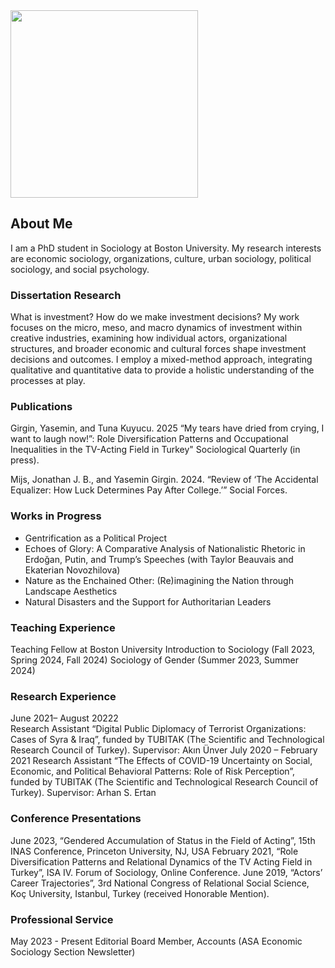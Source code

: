 
<img src="https://user-images.githubusercontent.com/101941078/192922194-5a75ba70-42a1-4767-9948-b1908ff122dd.jpg" width="300">

## About Me

I am a PhD student in Sociology at Boston University. My research interests are economic sociology, organizations, culture, urban sociology, political sociology, and social psychology. 

### Dissertation Research
What is investment? How do we make investment decisions? My work focuses on the micro, meso, and macro dynamics of investment within creative industries, examining how individual actors, organizational structures, and broader economic and cultural forces shape investment decisions and outcomes. I employ a mixed-method approach, integrating qualitative and quantitative data to provide a holistic understanding of the processes at play. 


### Publications
Girgin, Yasemin, and Tuna Kuyucu. 2025 “My tears have dried from crying, I want to laugh now!”: Role Diversification Patterns and Occupational Inequalities in the TV-Acting Field in Turkey" Sociological Quarterly (in press). 

Mijs, Jonathan J. B., and Yasemin Girgin. 2024. “Review of ‘The Accidental Equalizer: How Luck Determines Pay After College.’” Social Forces.

### Works in Progress
- Gentrification as a Political Project
- Echoes of Glory: A Comparative Analysis of Nationalistic Rhetoric in Erdoğan, Putin, and Trump’s Speeches (with Taylor Beauvais and Ekaterian Novozhilova)
- Nature as the Enchained Other: (Re)imagining the Nation through Landscape Aesthetics
- Natural Disasters and the Support for Authoritarian Leaders

### Teaching Experience
Teaching Fellow at Boston University 
Introduction to Sociology (Fall 2023, Spring 2024, Fall 2024)
Sociology of Gender (Summer 2023, Summer 2024)

  
### Research Experience	
June 2021– August 20222 	
Research Assistant 
“Digital Public Diplomacy of Terrorist Organizations: Cases of Syra & Iraq”, funded by TUBITAK (The Scientific and Technological Research Council of Turkey).
Supervisor: Akın Ünver
July 2020 – February 2021
Research Assistant
“The Effects of COVID-19 Uncertainty on Social, Economic, and Political Behavioral Patterns: Role of Risk Perception”, funded by TUBITAK (The Scientific and Technological Research Council of Turkey).
Supervisor: Arhan S. Ertan

### Conference Presentations
June 2023, “Gendered Accumulation of Status in the Field of Acting”, 15th INAS Conference, Princeton University, NJ, USA
February 2021, “Role Diversification Patterns and Relational Dynamics of the TV Acting Field in Turkey”, ISA IV. Forum of Sociology, Online Conference.
June 2019, “Actors’ Career Trajectories”, 3rd National Congress of Relational Social Science, Koç University, Istanbul, Turkey (received Honorable Mention).

### Professional Service	
May 2023 - Present 
Editorial Board Member, Accounts (ASA Economic Sociology Section Newsletter) 

